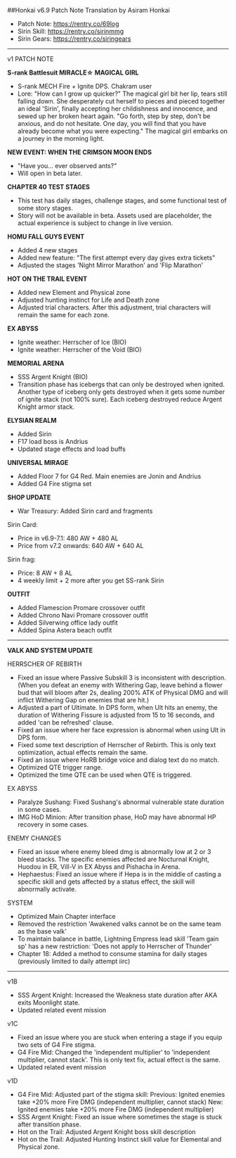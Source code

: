 ##Honkai v6.9 Patch Note
Translation by Asiram Honkai

- Patch Note: https://rentry.co/69log
- Sirin Skill: https://rentry.co/sirinmmg
- Sirin Gears: https://rentry.co/siringears

---

v1 PATCH NOTE

__S-rank Battlesuit MIRACLE☆ MAGICAL GIRL__
- S-rank MECH Fire + Ignite DPS. Chakram user
- Lore: 
"How can I grow up quicker?"
The magical girl bit her lip, tears still falling down.
She desperately cut herself to pieces and pieced together an ideal 'Sirin', finally accepting her childishness and innocence, and sewed up her broken heart again.
"Go forth, step by step, don't be anxious, and do not hesitate. One day, you will find that you have already become what you were expecting."
The magical girl embarks on a journey in the morning light.

__NEW EVENT: WHEN THE CRIMSON MOON ENDS__
- "Have you... ever observed ants?"
- Will open in beta later.

__CHAPTER 40 TEST STAGES__
- This test has daily stages, challenge stages, and some functional test of some story stages.
- Story will not be available in beta. Assets used are placeholder, the actual experience is subject to change in live version.

__HOMU FALL GUYS EVENT__
- Added 4 new stages
- Added new feature: "The first attempt every day gives extra tickets"
- Adjusted the stages 'Night Mirror Marathon' and 'Flip Marathon'

__HOT ON THE TRAIL EVENT__
- Added new Element and Physical zone
- Adjusted hunting instinct for Life and Death zone
- Adjusted trial characters. After this adjustment, trial characters will remain the same for each zone.

__EX ABYSS__
- Ignite weather: Herrscher of Ice (BIO)
- Ignite weather: Herrscher of the Void (BIO)

__MEMORIAL ARENA__
- SSS Argent Knight (BIO)
- Transition phase has icebergs that can only be destroyed when ignited. Another type of iceberg only gets destroyed when it gets some number of ignite stack (not 100% sure). Each iceberg destroyed reduce Argent Knight armor stack.

__ELYSIAN REALM__
- Added Sirin
- F17 load boss is Andrius
- Updated stage effects and load buffs

__UNIVERSAL MIRAGE__
- Added Floor 7 for G4 Red. Main enemies are Jonin and Andrius
- Added G4 Fire stigma set

__SHOP UPDATE__
- War Treasury: Added Sirin card and fragments

Sirin Card:
- Price in v6.9-7.1: 480 AW + 480 AL
- Price from v7.2 onwards: 640 AW + 640 AL

Sirin frag: 
- Price: 8 AW + 8 AL
- 4 weekly limit + 2 more after you get SS-rank Sirin

__OUTFIT__
- Added Flamescion Promare crossover outfit
- Added Chrono Navi Promare crossover outfit
- Added Silverwing office lady outfit
- Added Spina Astera beach outfit

---

__VALK AND SYSTEM UPDATE__

HERRSCHER OF REBIRTH
- Fixed an issue where Passive Subskill 3 is inconsistent with description.
(When you defeat an enemy with Withering Gap, leave behind a flower bud that will bloom after 2s, dealing 200% ATK of Physical DMG and will inflict Withering Gap on enemies that are hit.)
- Adjusted a part of Ultimate. In DPS form, when Ult hits an enemy, the duration of Withering Fissure is adjusted from 15 to 16 seconds, and added 'can be refreshed' clause.
- Fixed an issue where her face expression is abnormal when using Ult in DPS form.
- Fixed some text description of Herrscher of Rebirth. This is only text optimization, actual effects remain the same.
- Fixed an issue where HoRB bridge voice and dialog text do no match.
- Optimized QTE trigger range.
- Optimized the time QTE can be used when QTE is triggered.

EX ABYSS
- Paralyze Sushang: Fixed Sushang's abnormal vulnerable state duration in some cases.
- IMG HoD Minion: After transition phase, HoD may have abnormal HP recovery in some cases.

ENEMY CHANGES
- Fixed an issue where enemy bleed dmg is abnormally low at 2 or 3 bleed stacks. The specific enemies affected are Nocturnal Knight, Huodou in ER, Vill-V in EX Abyss and Pishacha in Arena.
- Hephaestus: Fixed an issue where if Hepa is in the middle of casting a specific skill and gets affected by a status effect, the skill will abnormally activate.

SYSTEM
- Optimized Main Chapter interface
- Removed the restriction 'Awakened valks cannot be on the same team as the base valk'
- To maintain balance in battle, Lightning Empress lead skill 'Team gain sp' has a new restriction: 'Does not apply to Herrscher of Thunder'
- Chapter 18: Added a method to consume stamina for daily stages (previously limited to daily attempt iirc)

---

v1B
- SSS Argent Knight: Increased the Weakness state duration after AKA exits Moonlight state.
- Updated related event mission

v1C
- Fixed an issue where you are stuck when entering a stage if you equip two sets of G4 Fire stigma.
- G4 Fire Mid: Changed the 'independent multiplier' to 'independent multiplier, cannot stack'. This is only text fix, actual effect is the same.
- Updated related event mission

v1D
- G4 Fire Mid: Adjusted part of the stigma skill:
Previous:  Ignited enemies take +20% more Fire DMG (independent multiplier, cannot stack)
New: Ignited enemies take +20% more Fire DMG (independent multiplier)
- SSS Argent Knight: Fixed an issue where sometimes the stage is stuck after transition phase.
- Hot on the Trail: Adjusted Argent Knight boss skill description
- Hot on the Trail: Adjusted Hunting Instinct skill value for Elemental and Physical zone.